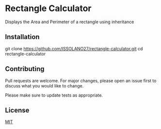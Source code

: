 # Rectangle Calculator
Displays the Area and Perimeter of a rectangle using inheritance


## Installation
git clone https://github.com/ISSOLANO27/rectangle-calculator.git
cd rectangle-calculator


## Contributing
Pull requests are welcome. For major changes, please open an issue first to discuss what you would like to change.

Please make sure to update tests as appropriate.

## License
[MIT](https://choosealicense.com/licenses/mit/)

